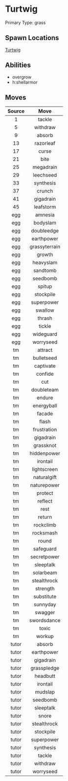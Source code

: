 # Turtwig  
Primary Type: grass  
  
## Spawn Locations  
[Turtwig](/data/spawn_presets/turtwig.md)  
  
## Abilities  
  * overgrow
  * h:shellarmor
  
  
## Moves  
  
| Source | Move |  
|:---:|:---:|  
| 1 | tackle |  
| 5 | withdraw |  
| 9 | absorb |  
| 13 | razorleaf |  
| 17 | curse |  
| 21 | bite |  
| 25 | megadrain |  
| 29 | leechseed |  
| 33 | synthesis |  
| 37 | crunch |  
| 41 | gigadrain |  
| 45 | leafstorm |  
| egg | amnesia |  
| egg | bodyslam |  
| egg | doubleedge |  
| egg | earthpower |  
| egg | grassyterrain |  
| egg | growth |  
| egg | heavyslam |  
| egg | sandtomb |  
| egg | seedbomb |  
| egg | spitup |  
| egg | stockpile |  
| egg | superpower |  
| egg | swallow |  
| egg | thrash |  
| egg | tickle |  
| egg | wideguard |  
| egg | worryseed |  
| tm | attract |  
| tm | bulletseed |  
| tm | captivate |  
| tm | confide |  
| tm | cut |  
| tm | doubleteam |  
| tm | endure |  
| tm | energyball |  
| tm | facade |  
| tm | flash |  
| tm | frustration |  
| tm | gigadrain |  
| tm | grassknot |  
| tm | hiddenpower |  
| tm | irontail |  
| tm | lightscreen |  
| tm | naturalgift |  
| tm | naturepower |  
| tm | protect |  
| tm | reflect |  
| tm | rest |  
| tm | return |  
| tm | rockclimb |  
| tm | rocksmash |  
| tm | round |  
| tm | safeguard |  
| tm | secretpower |  
| tm | sleeptalk |  
| tm | solarbeam |  
| tm | stealthrock |  
| tm | strength |  
| tm | substitute |  
| tm | sunnyday |  
| tm | swagger |  
| tm | swordsdance |  
| tm | toxic |  
| tm | workup |  
| tutor | absorb |  
| tutor | earthpower |  
| tutor | gigadrain |  
| tutor | grasspledge |  
| tutor | headbutt |  
| tutor | irontail |  
| tutor | mudslap |  
| tutor | seedbomb |  
| tutor | sleeptalk |  
| tutor | snore |  
| tutor | stealthrock |  
| tutor | stockpile |  
| tutor | superpower |  
| tutor | synthesis |  
| tutor | tackle |  
| tutor | withdraw |  
| tutor | worryseed |  
  
